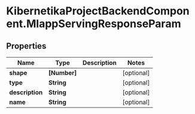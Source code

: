 # KibernetikaProjectBackendComponent.MlappServingResponseParam

## Properties
Name | Type | Description | Notes
------------ | ------------- | ------------- | -------------
**shape** | **[Number]** |  | [optional] 
**type** | **String** |  | [optional] 
**description** | **String** |  | [optional] 
**name** | **String** |  | [optional] 



